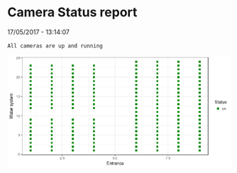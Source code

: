 Camera Status report
================
17/05/2017 - 13:14:07

    All cameras are up and running

![](camreport_files/figure-markdown_github/unnamed-chunk-2-1.png)
